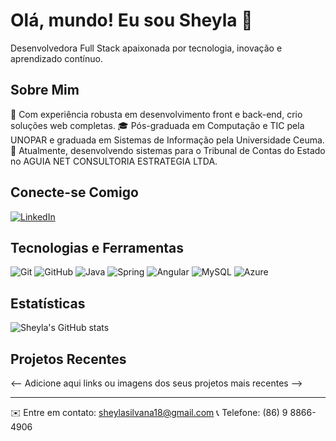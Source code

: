 # Olá, mundo! Eu sou Sheyla 👋

Desenvolvedora Full Stack apaixonada por tecnologia, inovação e aprendizado contínuo.

## Sobre Mim

🌟 Com experiência robusta em desenvolvimento front e back-end, crio soluções web completas.
🎓 Pós-graduada em Computação e TIC pela UNOPAR e graduada em Sistemas de Informação pela Universidade Ceuma.
💼 Atualmente, desenvolvendo sistemas para o Tribunal de Contas do Estado no AGUIA NET CONSULTORIA ESTRATEGIA LTDA.

## Conecte-se Comigo

[![LinkedIn](https://img.shields.io/badge/LinkedIn-sheylasilvana-blue?style=flat-square&logo=linkedin)](https://www.linkedin.com/in/sheyla-silvana-4a7a861ab/)

## Tecnologias e Ferramentas

![Git](https://img.shields.io/badge/-Git-black?style=flat-square&logo=git)
![GitHub](https://img.shields.io/badge/-GitHub-181717?style=flat-square&logo=github)
![Java](https://img.shields.io/badge/-Java-007396?style=flat-square&logo=java)
![Spring](https://img.shields.io/badge/-Spring-6DB33F?style=flat-square&logo=spring)
![Angular](https://img.shields.io/badge/-Angular-DD0031?style=flat-square&logo=angular)
![MySQL](https://img.shields.io/badge/-MySQL-black?style=flat-square&logo=mysql)
![Azure](https://img.shields.io/badge/-Azure-0089D6?style=flat-square&logo=microsoftazure)

## Estatísticas

![Sheyla's GitHub stats](https://github-readme-stats.vercel.app/api?username=SheylaSilvana&show_icons=true&theme=vue)

## Projetos Recentes

<-- Adicione aqui links ou imagens dos seus projetos mais recentes -->

---

✉️ Entre em contato: [sheylasilvana18@gmail.com](mailto:sheylasilvana18@gmail.com)
📞 Telefone: (86) 9 8866-4906

